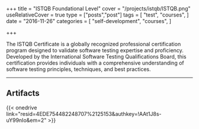+++
title = "ISTQB Foundational Level"
cover = "/projects/istqb/ISTQB.png"
useRelativeCover = true
type = ["posts","post"]
tags = [
    "test",
    "courses",
]
date = "2016-11-26"
categories = [
    "self-development",
    "courses",
]

+++

The ISTQB Certificate is a globally recognized professional certification program designed to validate software testing expertise and proficiency. Developed by the International Software Testing Qualifications Board, this certification provides individuals with a comprehensive understanding of software testing principles, techniques, and best practices.

------------------------
## Artifacts
 {{< onedrive link="resid=4EDE754482248707%2125153&authkey=!AAt1J8s-uY99nIo&em=2" >}}